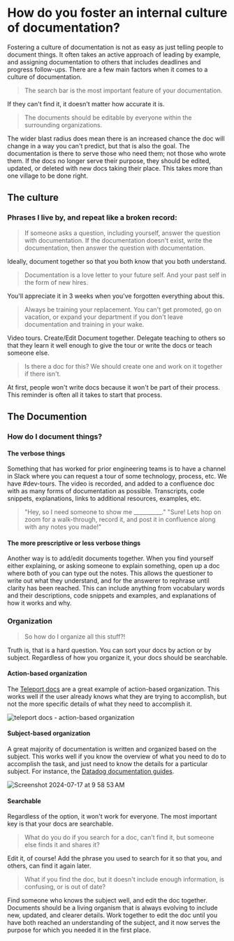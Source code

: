 # How do you foster an internal culture of documentation?

Fostering a culture of documentation is not as easy as just telling people to document things. It often takes an active approach of leading by example, and assigning documentation to others that includes deadlines and progress follow-ups. There are a few main factors when it comes to a culture of documentation. 

> The search bar is the most important feature of your documentation.

If they can't find it, it doesn't matter how accurate it is. 

> The documents should be editable by everyone within the surrounding organizations.

The wider blast radius does mean there is an increased chance the doc will change in a way you can't predict, but that is also the goal. The documentation is there to serve those who need them; not those who wrote them. If the docs no longer serve their purpose, they should be edited, updated, or deleted with new docs taking their place. This takes more than one village to be done right. 


## The culture

### Phrases I live by, and repeat like a broken record:

> If someone asks a question, including yourself, answer the question with documentation. If the documentation doesn't exist, write the documentation, then answer the question with documentation.

Ideally, document together so that you both know that you both understand.

> Documentation is a love letter to your future self. And your past self in the form of new hires.

You'll appreciate it in 3 weeks when you've forgotten everything about this.

> Always be training your replacement. You can't get promoted, go on vacation, or expand your department if you don't leave documentation and training in your wake.

Video tours. Create/Edit Document together. Delegate teaching to others so that they learn it well enough to give the tour or write the docs or teach someone else. 

> Is there a doc for this? We should create one and work on it together if there isn't.

At first, people won't write docs because it won't be part of their process. This reminder is often all it takes to start that process. 


## The Documention

### How do I document things?

#### The verbose things

Something that has worked for prior engineering teams is to have a channel in Slack where you can request a tour of some technology, process, etc. We have #dev-tours. The video is recorded, and added to a confluence doc with as many forms of documentation as possible. Transcripts, code snippets, explanations, links to additional resources, examples, etc.

> "Hey, so I need someone to show me __________."
> "Sure! Lets hop on zoom for a walk-through, record it, and post it in confluence along with any notes you made!"

#### The more prescriptive or less verbose things
Another way is to add/edit documents together. When you find yourself either explaining, or asking someone to explain something, open up a doc where both of you can type out the notes. This allows the questioner to write out what they understand, and for the answerer to rephrase until clarity has been reached. This can include anything from vocabulary words and their descriptions, code snippets and examples, and explanations of how it works and why. 

### Organization

> So how do I organize all this stuff?!

Truth is, that is a hard question. You can sort your docs by action or by subject. Regardless of how you organize it, your docs should be searchable.

#### Action-based organization

The [Teleport docs](https://goteleport.com/docs/documentation-overview/) are a great example of action-based organization. This works well if the user already knows what they are trying to accomplish, but not the more specific details of what they need to accomplish it.

![teleport docs - action-based organization](https://github.com/user-attachments/assets/afaa34a5-ff46-4067-9092-79f2c16fb50e)

#### Subject-based organization

A great majority of documentation is written and organized based on the subject. This works well if you know the overview of what you need to do to accomplish the task, and just need to know the details for a particular subject. For instance, the [Datadog documentation guides](https://docs.datadoghq.com/all_guides/).

![Screenshot 2024-07-17 at 9 58 53 AM](https://github.com/user-attachments/assets/4c9ec36b-92c0-4795-9f5d-3bb3e68bb956)


#### Searchable

Regardless of the option, it won't work for everyone. The most important key is that your docs are searchable. 

> What do you do if you search for a doc, can't find it, but someone else finds it and shares it?

Edit it, of course! Add the phrase you used to search for it so that you, and others, can find it again later.

> What if you find the doc, but it doesn't include enough information, is confusing, or is out of date?

Find someone who knows the subject well, and edit the doc together. Documents should be a living organism that is always evolving to include new, updated, and clearer details. Work together to edit the doc until you have both reached an understanding of the subject, and it now serves the purpose for which you needed it in the first place. 





